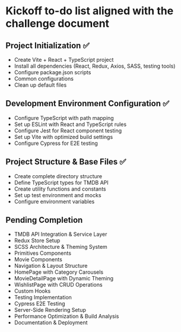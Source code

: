 # Kickoff to-do list aligned with the challenge document

## Project Initialization ✅

- Create Vite + React + TypeScript project
- Install all dependencies (React, Redux, Axios, SASS, testing tools)
- Configure package.json scripts
- Common configurations
- Clean up default files

## Development Environment Configuration ✅

- Configure TypeScript with path mapping
- Set up ESLint with React and TypeScript rules
- Configure Jest for React component testing
- Set up Vite with optimized build settings
- Configure Cypress for E2E testing

## Project Structure & Base Files ✅

- Create complete directory structure
- Define TypeScript types for TMDB API
- Create utility functions and constants
- Set up test environment and mocks
- Configure environment variables

## Pending Completion

- TMDB API Integration & Service Layer
- Redux Store Setup
- SCSS Architecture & Theming System
- Primitives Components
- Movie Components
- Navigation & Layout Structure
- HomePage with Category Carousels
- MovieDetailPage with Dynamic Theming
- WishlistPage with CRUD Operations
- Custom Hooks
- Testing Implementation
- Cypress E2E Testing
- Server-Side Rendering Setup
- Performance Optimization & Build Analysis
- Documentation & Deployment
